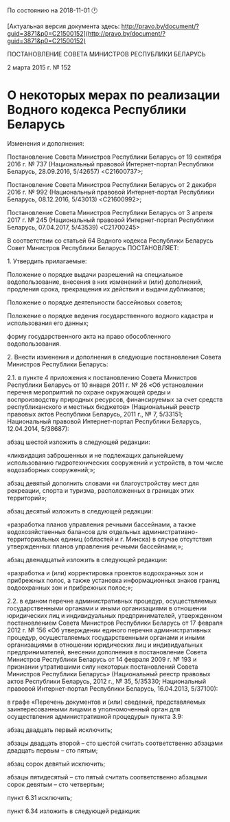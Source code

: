 По состоянию на 2018-11-01 &#x1F550;

[Актуальная версия документа здесь: http://pravo.by/document/?guid=3871&p0=C21500152](http://pravo.by/document/?guid=3871&p0=C21500152)

<p>ПОСТАНОВЛЕНИЕ СОВЕТА МИНИСТРОВ РЕСПУБЛИКИ БЕЛАРУСЬ</p>
<p>2 марта 2015 г. № 152</p>
<h1>О некоторых мерах по реализации Водного кодекса Республики Беларусь</h1>
<p>Изменения и дополнения:</p>
<p>Постановление Совета Министров Республики Беларусь от 19 сентября 2016 г. № 737 (Национальный правовой Интернет-портал Республики Беларусь, 28.09.2016, 5/42657) &lt;C21600737&gt;;</p>
<p>Постановление Совета Министров Республики Беларусь от 2 декабря 2016 г. № 992 (Национальный правовой Интернет-портал Республики Беларусь, 08.12.2016, 5/43013) &lt;C21600992&gt;;</p>
<p>Постановление Совета Министров Республики Беларусь от 3 апреля 2017 г. № 245 (Национальный правовой Интернет-портал Республики Беларусь, 07.04.2017, 5/43539) &lt;C21700245&gt;</p>
<p></p>
<p>В соответствии со статьей 64 Водного кодекса Республики Беларусь Совет Министров Республики Беларусь ПОСТАНОВЛЯЕТ:</p>
<p>1. Утвердить прилагаемые:</p>
<p>Положение о порядке выдачи разрешений на специальное водопользование, внесения в них изменений и (или) дополнений, продления срока, прекращения их действия и выдачи дубликатов;</p>
<p>Положение о порядке деятельности бассейновых советов;</p>
<p>Положение о порядке ведения государственного водного кадастра и использования его данных;</p>
<p>форму государственного акта на право обособленного водопользования.</p>
<p>2. Внести изменения и дополнения в следующие постановления Совета Министров Республики Беларусь:</p>
<p>2.1. в пункте 4 приложения к постановлению Совета Министров Республики Беларусь от 10 января 2011 г. № 26 «Об установлении перечня мероприятий по охране окружающей среды и воспроизводству природных ресурсов, финансируемых за счет средств республиканского и местных бюджетов» (Национальный реестр правовых актов Республики Беларусь, 2011 г., № 7, 5/33151; Национальный правовой Интернет-портал Республики Беларусь, 12.04.2014, 5/38687):</p>
<p>абзац шестой изложить в следующей редакции:</p>
<p>«ликвидация заброшенных и не подлежащих дальнейшему использованию гидротехнических сооружений и устройств, в том числе водозаборных сооружений;»;</p>
<p>абзац девятый дополнить словами «и благоустройству мест для рекреации, спорта и туризма, расположенных в границах этих территорий»;</p>
<p>абзац десятый изложить в следующей редакции:</p>
<p>«разработка планов управления речными бассейнами, а также водохозяйственных балансов для отдельных административно-территориальных единиц (областей и г. Минска) в случае отсутствия утвержденных планов управления речными бассейнами;»;</p>
<p>абзац двенадцатый изложить в следующей редакции:</p>
<p>«разработка и (или) корректировка проектов водоохранных зон и прибрежных полос, а также установка информационных знаков границ водоохранных зон и прибрежных полос;»;</p>
<p>2.2. в едином перечне административных процедур, осуществляемых государственными органами и иными организациями в отношении юридических лиц и индивидуальных предпринимателей, утвержденном постановлением Совета Министров Республики Беларусь от 17 февраля 2012 г. № 156 «Об утверждении единого перечня административных процедур, осуществляемых государственными органами и иными организациями в отношении юридических лиц и индивидуальных предпринимателей, внесении дополнения в постановление Совета Министров Республики Беларусь от 14 февраля 2009 г. № 193 и признании утратившими силу некоторых постановлений Совета Министров Республики Беларусь» (Национальный реестр правовых актов Республики Беларусь, 2012 г., № 35, 5/35330; Национальный правовой Интернет-портал Республики Беларусь, 16.04.2013, 5/37100):</p>
<p>в графе «Перечень документов и (или) сведений, представляемых заинтересованными лицами в уполномоченный орган для осуществления административной процедуры» пункта 3.9:</p>
<p>абзац двадцать первый исключить;</p>
<p>абзацы двадцать второй – сто шестой считать соответственно абзацами двадцать первым – сто пятым;</p>
<p>абзац сорок девятый исключить;</p>
<p>абзацы пятидесятый – сто пятый считать соответственно абзацами сорок девятым – сто четвертым;</p>
<p>пункт 6.31 исключить;</p>
<p>пункт 6.34 изложить в следующей редакции:</p>
<p></p>